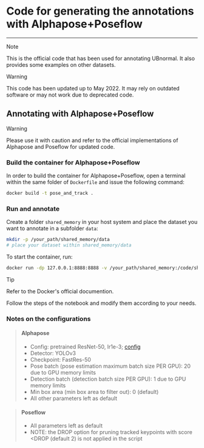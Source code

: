 # Code for generating the annotations with Alphapose+Poseflow
---

> [!NOTE]
> This is the official code that has been used for annotating UBnormal. It also provides some examples on other datasets.

> [!WARNING]
> This code has been updated up to May 2022. It may rely on outdated software or may not work due to deprecated code.


## Annotating with Alphapose+Poseflow

> [!WARNING]
> Please use it with caution and refer to the official implementations of Alphapose and Poseflow for updated code.

### Build the container for Alphapose+Poseflow

In order to build the container for Alphapose+Poseflow, open a terminal within the same folder of `Dockerfile` and issue the following command:

```sh
docker build -t pose_and_track .
```

### Run and annotate

Create a folder `shared_memory` in your host system and place the dataset you want to annotate in a subfolder `data`:

```sh
mkdir -p /your_path/shared_memory/data
# place your dataset within shared_memory/data
```

To start the container, run:

```sh
docker run -dp 127.0.0.1:8888:8888 -v /your_path/shared_memory:/code/shared_memory pose_and_track
```

> [!TIP]
> Refer to the Docker's official documention.


Follow the steps of the notebook and modify them according to your needs.

### Notes on the configurations

>#### Alphapose
>
> - Config: pretrained ResNet-50, lr1e-3; [config](https://github.com/MVIG-SJTU/AlphaPose/blob/master/configs/coco/resnet/256x192_res50_lr1e-3_1x.yaml) 
> - Detector: YOLOv3
> - Checkpoint: FastRes-50
> - Pose batch (pose estimation maximum batch size PER GPU): 20 due to GPU memory limits
> - Detection batch (detection batch size PER GPU): 1 due to GPU memory limits
> - Min box area (min box area to filter out): 0 (default)
> - All other parameters left as default

>#### Poseflow
>
> - All parameters left as default
> - NOTE: the DROP option for pruning tracked keypoints with score \<DROP (default 2) is not applied in the script 
